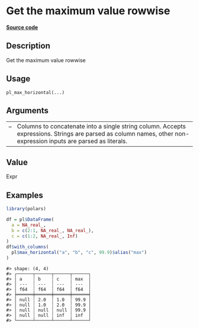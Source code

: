 

# Get the maximum value rowwise

[**Source code**](https://github.com/pola-rs/r-polars/tree/main/R/functions__lazy.R#L865)

## Description

Get the maximum value rowwise

## Usage

<pre><code class='language-R'>pl_max_horizontal(...)
</code></pre>

## Arguments

<table>
<tr>
<td style="white-space: nowrap; font-family: monospace; vertical-align: top">
<code id="pl_max_horizontal_:_...">…</code>
</td>
<td>
Columns to concatenate into a single string column. Accepts expressions.
Strings are parsed as column names, other non-expression inputs are
parsed as literals.
</td>
</tr>
</table>

## Value

Expr

## Examples

``` r
library(polars)

df = pl$DataFrame(
  a = NA_real_,
  b = c(2:1, NA_real_, NA_real_),
  c = c(1:2, NA_real_, Inf)
)
df$with_columns(
  pl$max_horizontal("a", "b", "c", 99.9)$alias("max")
)
```

    #> shape: (4, 4)
    #> ┌──────┬──────┬──────┬──────┐
    #> │ a    ┆ b    ┆ c    ┆ max  │
    #> │ ---  ┆ ---  ┆ ---  ┆ ---  │
    #> │ f64  ┆ f64  ┆ f64  ┆ f64  │
    #> ╞══════╪══════╪══════╪══════╡
    #> │ null ┆ 2.0  ┆ 1.0  ┆ 99.9 │
    #> │ null ┆ 1.0  ┆ 2.0  ┆ 99.9 │
    #> │ null ┆ null ┆ null ┆ 99.9 │
    #> │ null ┆ null ┆ inf  ┆ inf  │
    #> └──────┴──────┴──────┴──────┘
